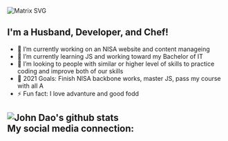 
![Matrix SVG](https://media.giphy.com/media/970Sr8vpwEbXG/giphy.gif)


## I'm a Husband, Developer, and Chef!
- 🔭 I’m currently working on an NISA website and content manageing
- 🌱 I’m currently learning JS and working toward my Bachelor of IT
- 👯 I’m looking to people with similar or higher level of skills to practice coding and improve both of our skills
- 🥅 2021 Goals: Finish NISA backbone works, master JS, pass my course with all A
- ⚡ Fun fact: I love advanture and good fodd


![John Dao's github stats](https://github-readme-stats.vercel.app/api?username=johndao1005&show_icons=true&theme=tokyonight)
<br/>
My social media connection:
- 
